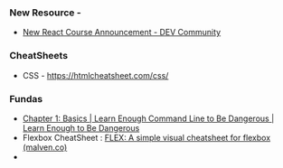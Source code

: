 ### New Resource -
- [New React Course Announcement - DEV Community](https://dev.to/theodinproject/new-react-course-announcement-2a6f)
### CheatSheets
- CSS - https://htmlcheatsheet.com/css/
### Fundas 
- [Chapter 1: Basics | Learn Enough Command Line to Be Dangerous | Learn Enough to Be Dangerous](https://www.learnenough.com/command-line-tutorial)
- Flexbox CheatSheet : [FLEX: A simple visual cheatsheet for flexbox (malven.co)](https://flexbox.malven.co/)
- 